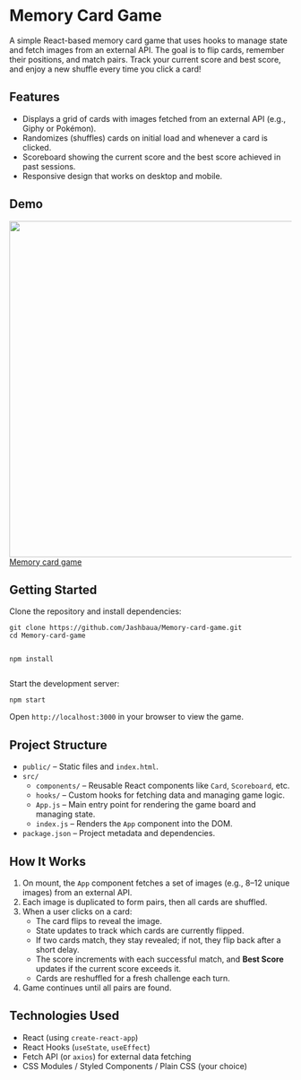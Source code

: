 <!DOCTYPE html>
<html lang="en">
<body>

  <h1>Memory Card Game</h1>
  
  <p>
    A simple React-based memory card game that uses hooks to manage state and fetch images
    from an external API. The goal is to flip cards, remember their positions, and match pairs.
    Track your current score and best score, and enjoy a new shuffle every time you click a card!
  </p>
  
  <h2>Features</h2>
  <ul>
    <li>Displays a grid of cards with images fetched from an external API (e.g., Giphy or Pokémon).</li>
    <li>Randomizes (shuffles) cards on initial load and whenever a card is clicked.</li>
    <li>Scoreboard showing the current score and the best score achieved in past sessions.</li>
    <li>Responsive design that works on desktop and mobile.</li>
  </ul>
  
  <h2>Demo</h2>
  <p>
    <img src="https://github.com/user-attachments/assets/f1defffa-2abc-4ba4-8f73-280756d7eae3" width="600"/></br>
    <a href="https://Jashbaua.github.io/Memory-card-game" target="_blank">
      Memory card game
    </a>

  </p>
  
  <h2>Getting Started</h2>
  <p>Clone the repository and install dependencies:</p>
  <pre><code>git clone https://github.com/Jashbaua/Memory-card-game.git
cd Memory-card-game

npm install</code></pre>
  
  <p>Start the development server:</p>
  <pre><code>npm start</code></pre>
  
  <p>Open <code>http://localhost:3000</code> in your browser to view the game.</p>
  
  <h2>Project Structure</h2>
  <ul>
    <li><code>public/</code> – Static files and <code>index.html</code>.</li>
    <li><code>src/</code>
      <ul>
        <li><code>components/</code> – Reusable React components like <code>Card</code>, <code>Scoreboard</code>, etc.</li>
        <li><code>hooks/</code> – Custom hooks for fetching data and managing game logic.</li>
        <li><code>App.js</code> – Main entry point for rendering the game board and managing state.</li>
        <li><code>index.js</code> – Renders the <code>App</code> component into the DOM.</li>
      </ul>
    </li>
    <li><code>package.json</code> – Project metadata and dependencies.</li>
  </ul>
  
  <h2>How It Works</h2>
  <ol>
    <li>On mount, the <code>App</code> component fetches a set of images (e.g., 8–12 unique images) from an external API.</li>
    <li>Each image is duplicated to form pairs, then all cards are shuffled.</li>
    <li>When a user clicks on a card:
      <ul>
        <li>The card flips to reveal the image.</li>
        <li>State updates to track which cards are currently flipped.</li>
        <li>If two cards match, they stay revealed; if not, they flip back after a short delay.</li>
        <li>The score increments with each successful match, and <strong>Best Score</strong> updates if the current score exceeds it.</li>
        <li>Cards are reshuffled for a fresh challenge each turn.</li>
      </ul>
    </li>
    <li>Game continues until all pairs are found.</li>
  </ol>
  
  <h2>Technologies Used</h2>
  <ul>
    <li>React (using <code>create-react-app</code>)</li>
    <li>React Hooks (<code>useState</code>, <code>useEffect</code>)</li>
    <li>Fetch API (or <code>axios</code>) for external data fetching</li>
    <li>CSS Modules / Styled Components / Plain CSS (your choice)</li>
  </ul>
</body>
</html>
